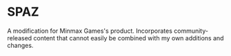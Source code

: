 # SPAZ
A modification for Minmax Games's product. Incorporates community-released content that cannot easily be combined with my own additions and changes.
